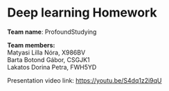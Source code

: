 # Deep learning Homework

<b>Team name</b>: ProfoundStudying

<b>Team members:</b><br>
Matyasi Lilla Nóra, X986BV<br>
Barta Botond Gábor, CSGJK1<br>
Lakatos Dorina Petra, FWH5YD<br>

Presentation video link: https://youtu.be/S4dq1z2i9qU
